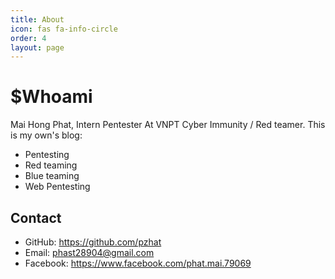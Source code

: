 ```yaml
---
title: About
icon: fas fa-info-circle
order: 4
layout: page
---
```


# $Whoami

Mai Hong Phat, Intern Pentester At VNPT Cyber Immunity / Red teamer. This is my own's blog:
- Pentesting
- Red teaming
- Blue teaming
- Web Pentesting

## Contact
- GitHub: https://github.com/pzhat  
- Email: phast28904@gmail.com
- Facebook: https://www.facebook.com/phat.mai.79069
